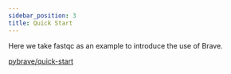 ```yaml
---
sidebar_position: 3
title: Quick Start
---
```


Here we take fastqc as an example to introduce the use of Brave.

[pybrave/quick-start](https://github.com/pybrave/quick-start)